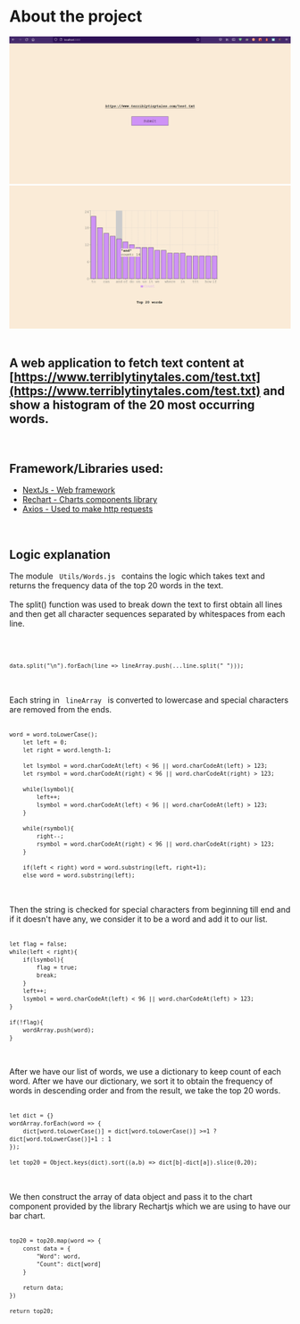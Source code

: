 # About the project

<img src="https://github.com/CodeingersCat/ttt-word-graph/raw/main/screenshots/index.png" alt="drawing" width="800"/>
<img src="https://github.com/CodeingersCat/ttt-word-graph/raw/main/screenshots/graph.png" alt="drawing" width="800"/>

<br>
<br>

## A web application to fetch text content at [https://www.terriblytinytales.com/test.txt](https://www.terriblytinytales.com/test.txt) and show a histogram of the 20 most occurring words.

<br>

## Framework/Libraries used:
<ul>
    <li><a href="https://nextjs.org/">NextJs - Web framework</a></li>
    <li><a href="https://recharts.org/">Rechart - Charts components library</a></li>
    <li><a href="https://www.axios.com/">Axios - Used to make http requests</a></li>
</ul>

<br>

## Logic explanation
The module <code> Utils/Words.js </code> contains the logic which takes text and returns the frequency data of the top 20 words in the text. 
<br>
<br>
The split() function was used to break down the text to first obtain all lines and then get all character sequences separated by whitespaces from each line.

<code>
    
    data.split("\n").forEach(line => lineArray.push(...line.split(" ")));

</code>

<br>
 Each string in <code> lineArray </code> is converted to lowercase and special characters are removed from the ends. 

<code>

    word = word.toLowerCase();
        let left = 0;
        let right = word.length-1;

        let lsymbol = word.charCodeAt(left) < 96 || word.charCodeAt(left) > 123;
        let rsymbol = word.charCodeAt(right) < 96 || word.charCodeAt(right) > 123;

        while(lsymbol){
            left++;
            lsymbol = word.charCodeAt(left) < 96 || word.charCodeAt(left) > 123;
        }

        while(rsymbol){
            right--;
            rsymbol = word.charCodeAt(right) < 96 || word.charCodeAt(right) > 123;
        }
        
        if(left < right) word = word.substring(left, right+1);
        else word = word.substring(left);

</code>

<br>
Then the string is checked for special characters from beginning till end and if it doesn't have any, we consider it to be a word and add it to our list.

<code>

    let flag = false;
    while(left < right){
        if(lsymbol){ 
            flag = true;
            break;
        }
        left++;
        lsymbol = word.charCodeAt(left) < 96 || word.charCodeAt(left) > 123;
    }

    if(!flag){
        wordArray.push(word);
    }

</code>

<br>
After we have our list of words, we use a dictionary to keep count of each word. After we have our dictionary, we sort it to obtain the frequency of words in descending order and from the result, we take the top 20 words.

<code>

    let dict = {}
    wordArray.forEach(word => {  
        dict[word.toLowerCase()] = dict[word.toLowerCase()] >=1 ? dict[word.toLowerCase()]+1 : 1
    });

    let top20 = Object.keys(dict).sort((a,b) => dict[b]-dict[a]).slice(0,20);

</code>

<br>
We then construct the array of data object and pass it to the chart component provided by the library Rechartjs which we are using to have our bar chart.

<code>

    top20 = top20.map(word => {
        const data = {
            "Word": word,
            "Count": dict[word]  
        }

        return data;
    })
    
    return top20;

</code>
